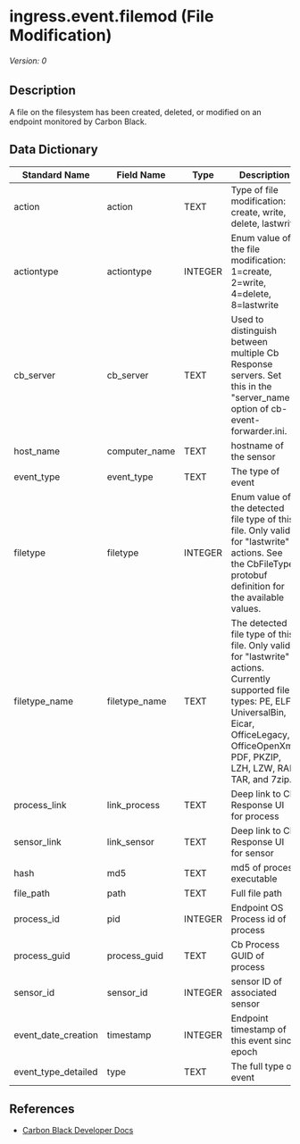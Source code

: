 # ingress.event.filemod (File Modification)
###### Version: 0

## Description
A file on the filesystem has been created, deleted, or modified on an endpoint monitored by Carbon Black.

## Data Dictionary
|Standard Name|Field Name|Type|Description|Sample Value|
|---|---|---|---|---|
|action|action|TEXT|Type of file modification: create, write, delete, lastwrite|`create`|
|actiontype|actiontype|INTEGER|Enum value of the file modification: 1=create, 2=write, 4=delete, 8=lastwrite|`1`|
|cb_server|cb_server|TEXT|Used to distinguish between multiple Cb Response servers. Set this in the "server_name" option of cb-event-forwarder.ini.|`cbserver`|
|host_name|computer_name|TEXT|hostname of the sensor|`JASON-MAC-VM`|
|event_type|event_type|TEXT|The type of event|`filemod`|
|filetype|filetype|INTEGER|Enum value of the detected file type of this file. Only valid for "lastwrite" actions. See the CbFileType protobuf definition for the available values.|`0`|
|filetype_name|filetype_name|TEXT|The detected file type of this file. Only valid for "lastwrite" actions. Currently supported file types: PE, ELF, UniversalBin, Eicar, OfficeLegacy, OfficeOpenXml, PDF, PKZIP, LZH, LZW, RAR, TAR, and 7zip.|`Unknown`|
|process_link|link_process|TEXT|Deep link to Cb Response UI for process|`https://cbtests/#analyze/00000001-0000-0c70-01d1-1e951aae7e2f/1`|
|sensor_link|link_sensor|TEXT|Deep link to Cb Response UI for sensor|`https://cbtests/#/host/1`|
|hash|md5|TEXT|md5 of process executable|`7A2870C2A8283B3630BF7670D0362B94`|
|file_path|path|TEXT|Full file path|`/opt/test/test.sh`|
|process_id|pid|INTEGER|Endpoint OS Process id of process|`3184`|
|process_guid|process_guid|TEXT|Cb Process GUID of process|`00000001-0000-0c70-01d1-1e951aae7e2f`|
|sensor_id|sensor_id|INTEGER|sensor ID of associated sensor|`1`|
|event_date_creation|timestamp|INTEGER|Endpoint timestamp of this event since epoch|`1447696804`|
|event_type_detailed|type|TEXT|The full type of event|`ingress.event.filemod`|

## References
* [Carbon Black Developer Docs](https://developer.carbonblack.com/reference/enterprise-response/event-forwarder/event-schema/#ingress-event-filemod-file-modification)
